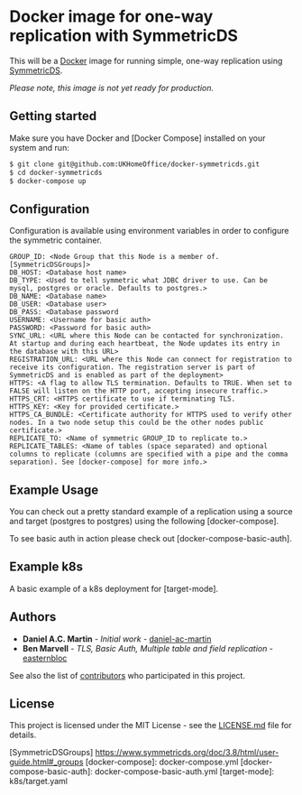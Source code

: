 Docker image for one-way replication with SymmetricDS
=====================================================

This will be a [Docker] image for running simple, one-way replication
using [SymmetricDS].

*Please note, this image is not yet ready for production.*

Getting started
---------------

Make sure you have Docker and [Docker Compose] installed on your system
and run:

```bash
$ git clone git@github.com:UKHomeOffice/docker-symmetricds.git
$ cd docker-symmetricds
$ docker-compose up
```

Configuration
-------------

Configuration is available using environment variables in order to configure the symmetric container.

```
GROUP_ID: <Node Group that this Node is a member of. [SymmetricDSGroups]>
DB_HOST: <Database host name>
DB_TYPE: <Used to tell symmetric what JDBC driver to use. Can be mysql, postgres or oracle. Defaults to postgres.>
DB_NAME: <Database name>
DB_USER: <Database user>
DB_PASS: <Database password
USERNAME: <Username for basic auth>
PASSWORD: <Password for basic auth>
SYNC_URL: <URL where this Node can be contacted for synchronization. At startup and during each heartbeat, the Node updates its entry in the database with this URL>
REGISTRATION_URL: <URL where this Node can connect for registration to receive its configuration. The registration server is part of SymmetricDS and is enabled as part of the deployment>
HTTPS: <A flag to allow TLS termination. Defaults to TRUE. When set to FALSE will listen on the HTTP port, accepting insecure traffic.>
HTTPS_CRT: <HTTPS certificate to use if terminating TLS.
HTTPS_KEY: <Key for provided certificate.>
HTTPS_CA_BUNDLE: <Certificate authority for HTTPS used to verify other nodes. In a two node setup this could be the other nodes public certificate.>
REPLICATE_TO: <Name of symmetric GROUP_ID to replicate to.>
REPLICATE_TABLES: <Name of tables (space separated) and optional columns to replicate (columns are specified with a pipe and the comma separation). See [docker-compose] for more info.>
```

Example Usage
-------------

You can check out a pretty standard example of a replication using a source and target (postgres to postgres) using the following [docker-compose].

To see basic auth in action please check out [docker-compose-basic-auth].

Example k8s
-----------

A basic example of a k8s deployment for [target-mode].

Authors
-------

* **Daniel A.C. Martin** - *Initial work* - [daniel-ac-martin]
* **Ben Marvell** - *TLS, Basic Auth, Multiple table and field replication* - [easternbloc]

See also the list of [contributors] who participated in this project.

License
-------

This project is licensed under the MIT License - see the [LICENSE.md]
file for details.

[contributors]:              https://github.com/UKHomeOffice/docker-symmetricds/graphs/contributors
[daniel-ac-martin]:          https://github.com/daniel-ac-martin
[easternbloc]:               https://github.com/easternbloc
[Docker]:                    https://www.docker.com/
[DockerCompose]:             https://docs.docker.com/compose/
[LICENSE.md]:                LICENSE.md
[SymmetricDS]:               https://www.symmetricds.org/
[SymmetricDSGroups]          https://www.symmetricds.org/doc/3.8/html/user-guide.html#_groups
[docker-compose]:            docker-compose.yml
[docker-compose-basic-auth]: docker-compose-basic-auth.yml
[target-mode]:               k8s/target.yaml

